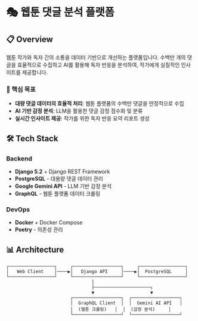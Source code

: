 # 🎭 웹툰 댓글 분석 플랫폼

## 📋 Overview

웹툰 작가와 독자 간의 소통을 데이터 기반으로 개선하는 플랫폼입니다. 수백만 개의 댓글을 효율적으로 수집하고 AI를 활용해 독자 반응을 분석하여, 작가에게 실질적인 인사이트를 제공합니다.

### 🎯 핵심 목표

- **대량 댓글 데이터의 효율적 처리**: 웹툰 플랫폼의 수백만 댓글을 안정적으로 수집
- **AI 기반 감정 분석**: LLM을 활용한 댓글 감정 점수화 및 분류
- **실시간 인사이트 제공**: 작가를 위한 독자 반응 요약 리포트 생성

## 🛠️ Tech Stack

### Backend

- **Django 5.2** + Django REST Framework
- **PostgreSQL** - 대용량 댓글 데이터 관리
- **Google Gemini API** - LLM 기반 감정 분석
- **GraphQL** - 웹툰 플랫폼 데이터 크롤링

### DevOps

- **Docker** + Docker Compose
- **Poetry** - 의존성 관리

## 📊 Architecture

```
┌─────────────────┐     ┌──────────────────┐     ┌─────────────────┐
│   Web Client    │────▶│   Django API     │────▶│  PostgreSQL     │
└─────────────────┘     └──────────────────┘     └─────────────────┘
                                │
                                ├─────────────────────┐
                                ▼                     ▼
                        ┌──────────────────┐  ┌──────────────────┐
                        │  GraphQL Client  │  │  Gemini AI API   │
                        │  (웹툰 크롤링)   │  │  (감정 분석)     │
                        └──────────────────┘  └──────────────────┘
```
